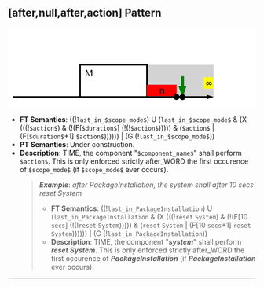 ## [after,null,after,action] Pattern
![[after,null,after,action] Pattern](../../../_media/user-interface/examples/svgDiagrams/after_null_after_action.svg "[after,null,after,action] Pattern")
 * **FT Semantics**: ((!`last_in_$scope_mode$`) U (`last_in_$scope_mode$` & (X (((!`$action$`) & (!(F[`$duration$`] (!(!`$action$`))))) & (`$action$` | (F[`$duration$`+1] `$action$`)))))) | (G (!`last_in_$scope_mode$`))
 * **PT Semantics**: Under construction.
 * **Description**: TIME, the component "`$component_name$`" shall perform `$action$`. This is only enforced strictly after_WORD the first occurence of `$scope_mode$` (if `$scope_mode$` ever occurs).
   > **_Example_**: _after PackageInstallation,  the system shall after 10 secs reset System_   
   >  * **FT Semantics**: ((!`last_in_PackageInstallation`) U (`last_in_PackageInstallation` & (X (((!`reset` `System`) & (!(F[10 `secs`] (!(!`reset` `System`))))) & (`reset` `System` | (F[10 `secs`+1] `reset` `System`)))))) | (G (!`last_in_PackageInstallation`))
   >  * **Description**: TIME, the component "**_system_**" shall perform **_reset System_**. This is only enforced strictly after_WORD the first occurence of **_PackageInstallation_** (if **_PackageInstallation_** ever occurs).
***
